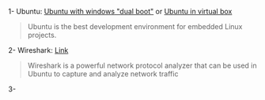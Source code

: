 1- Ubuntu: [Ubuntu with windows "dual boot"](https://www.youtube.com/watch?v=C5deqtXrpgk) or [Ubuntu in virtual box](https://www.youtube.com/watch?v=rJ9ysibH768)
>Ubuntu is the best development environment for embedded Linux projects.

2- Wireshark: [Link](https://www.youtube.com/watch?v=xzCVrooqSZU)
> Wireshark is a powerful network protocol analyzer that can be used in Ubuntu to capture and analyze network traffic

3- 